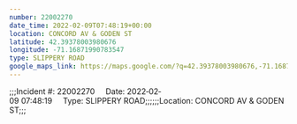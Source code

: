 ```yaml
---
number: 22002270
date_time: 2022-02-09T07:48:19+00:00
location: CONCORD AV & GODEN ST
latitude: 42.39378003980676
longitude: -71.16871990783547
type: SLIPPERY ROAD
google_maps_link: https://maps.google.com/?q=42.39378003980676,-71.16871990783547
---
```


;;;Incident #: 22002270     Date: 2022‐02‐09 07:48:19     Type: SLIPPERY ROAD;;;;;;Location: CONCORD AV & GODEN ST;;;
